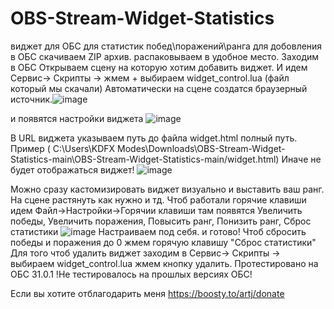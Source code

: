 # OBS-Stream-Widget-Statistics
виджет для ОБС  для статистик  побед\поражений\ранга
для добовления в ОБС скачиваем ZIP архив. 
распаковываем в удобное место.  Заходим в ОБС Открываем сцену на которую хотим добавить виджет.
И идем Сервис-> Скрипты -> жмем + выбираем widget_control.lua (файл который мы  скачали)
Автоматически на сцене создатся браузерный источник.![image](https://github.com/user-attachments/assets/1f67826f-a9fa-47d3-a6df-66e67fda3139)

 и появятся настройки виджета 
![image](https://github.com/user-attachments/assets/690dbe0f-3236-43b3-88cd-d6084b05587f)

В URL виджета указываем путь до файла widget.html полный путь. Пример ( C:\Users\KDFX Modes\Downloads\OBS-Stream-Widget-Statistics-main\OBS-Stream-Widget-Statistics-main/widget.html)
Иначе не будет отображаться виджет!
![image](https://github.com/user-attachments/assets/9aabf65e-8f0e-467a-a817-e197abab3b53)


Можно сразу кастомизировать виджет визуально и выставить ваш ранг.
На сцене растянуть как нужно и тд. 
Чтоб работали горячие клавиши идем Файл->Настройки->Горячии клавиши
там появятся Увеличить победы, Увеличить поражения, Повысить ранг, Понизить ранг, Сброс статистики
![image](https://github.com/user-attachments/assets/2eaad19a-3325-4884-ab7e-879cbcfc5a60)
Настраиваем под себя. и готово!
Чтоб сбросить победы и поражения до 0 жмем горячую клавишу "Сброс статистики"
Для того чтоб удалить виджет заходим в Сервис-> Скрипты -> выбираем widget_control.lua жмем кнопку  удалить.
Протестировано на ОБС 31.0.1 
!Не тестировалось на прошлых версиях ОБС!







Если вы хотите отблагодарить меня https://boosty.to/artj/donate 


